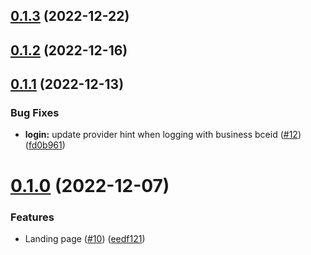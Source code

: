## [0.1.3](https://github.com/bcgov/nr-frontend-starting-app/compare/v0.1.2...v0.1.3) (2022-12-22)



## [0.1.2](https://github.com/bcgov/nr-frontend-starting-app/compare/v0.1.1...v0.1.2) (2022-12-16)



## [0.1.1](https://github.com/bcgov/nr-frontend-starting-app/compare/v0.1.0...v0.1.1) (2022-12-13)


### Bug Fixes

* **login:** update provider hint when logging with business bceid ([#12](https://github.com/bcgov/nr-frontend-starting-app/issues/12)) ([fd0b961](https://github.com/bcgov/nr-frontend-starting-app/commit/fd0b961604ab9820bb9076b634ee7cf0af30436e))



# [0.1.0](https://github.com/bcgov/nr-frontend-starting-app/compare/eedf121e2450fe9763830eec90f6ef5f1415c660...v0.1.0) (2022-12-07)


### Features

* Landing page ([#10](https://github.com/bcgov/nr-frontend-starting-app/issues/10)) ([eedf121](https://github.com/bcgov/nr-frontend-starting-app/commit/eedf121e2450fe9763830eec90f6ef5f1415c660))



